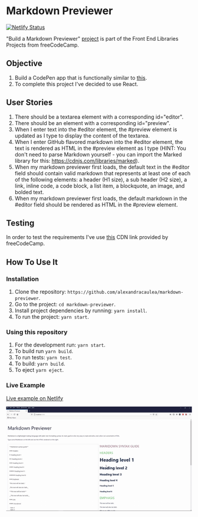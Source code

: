 # Markdown Previewer

[![Netlify Status](https://api.netlify.com/api/v1/badges/4f96a8ed-8cd8-437e-8179-0f654debd772/deploy-status)](https://app.netlify.com/sites/markdown-previewer-project/deploys)

"Build a Markdown Previewer" [project](https://www.freecodecamp.org/learn/front-end-libraries/front-end-libraries-projects/build-a-markdown-previewer) is part of the Front End Libraries Projects from freeCodeCamp.

## Objective

1. Build a CodePen app that is functionally similar to [this](https://codepen.io/freeCodeCamp/full/GrZVVO).
2. To complete this project I've decided to use React.

## User Stories

1. There should be a textarea element with a corresponding id="editor".
2. There should be an element with a corresponding id="preview".
3. When I enter text into the #editor element, the #preview element is updated as I type to display the content of the textarea.
4. When I enter GitHub flavored markdown into the #editor element, the text is rendered as HTML in the #preview element as I type (HINT: You don't need to parse Markdown yourself - you can import the Marked library for this: https://cdnjs.com/libraries/marked).
5. When my markdown previewer first loads, the default text in the #editor field should contain valid markdown that represents at least one of each of the following elements: a header (H1 size), a sub header (H2 size), a link, inline code, a code block, a list item, a blockquote, an image, and bolded text.
6. When my markdown previewer first loads, the default markdown in the #editor field should be rendered as HTML in the #preview element.

## Testing

In order to test the requirements I've use [this](https://cdn.freecodecamp.org/testable-projects-fcc/v1/bundle.js) CDN link provided by freeCodeCamp.

## How To Use It

### Installation

1. Clone the repository: `https://github.com/alexandracaulea/markdown-previewer`.
2. Go to the project: `cd markdown-previewer`.
3. Install project dependencies by running: `yarn install`.
4. To run the project: `yarn start`.

### Using this repository

1. For the development run: `yarn start`.
2. To build run `yarn build`.
3. To run tests: `yarn test`.
4. To build: `yarn build`.
5. To eject `yarn eject`.

### Live Example

[Live example on Netlify](https://markdown-previewer-project.netlify.app/)

![](markdown-previewer.gif)

